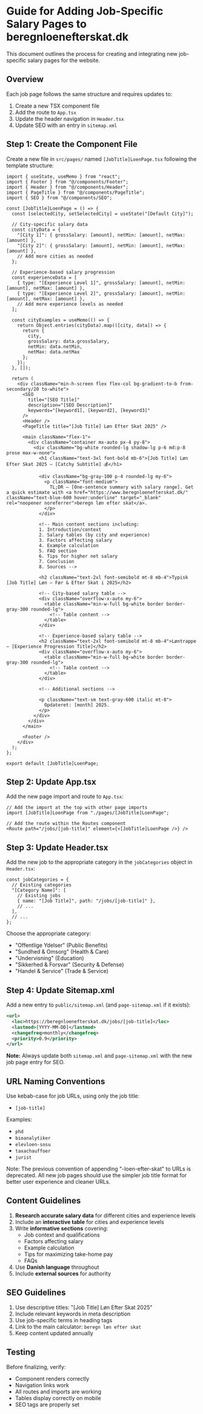 # Guide for Adding Job-Specific Salary Pages to beregnloenefterskat.dk

This document outlines the process for creating and integrating new job-specific salary pages for the website.

## Overview

Each job page follows the same structure and requires updates to:
1. Create a new TSX component file
2. Add the route to `App.tsx`
3. Update the header navigation in `Header.tsx`
4. Update SEO with an entry in `sitemap.xml`

## Step 1: Create the Component File

Create a new file in `src/pages/` named `[JobTitle]LoenPage.tsx` following the template structure:

```tsx
import { useState, useMemo } from "react";
import { Footer } from "@/components/Footer";
import { Header } from "@/components/Header";
import { PageTitle } from "@/components/PageTitle";
import { SEO } from "@/components/SEO";

const [JobTitle]LoenPage = () => {
  const [selectedCity, setSelectedCity] = useState("[Default City]");
  
  // City-specific salary data
  const cityData = {
    "[City 1]": { grossSalary: [amount], netMin: [amount], netMax: [amount] },
    "[City 2]": { grossSalary: [amount], netMin: [amount], netMax: [amount] },
    // Add more cities as needed
  };

  // Experience-based salary progression
  const experienceData = [
    { type: "[Experience Level 1]", grossSalary: [amount], netMin: [amount], netMax: [amount] },
    { type: "[Experience Level 2]", grossSalary: [amount], netMin: [amount], netMax: [amount] },
    // Add more experience levels as needed
  ];

  const cityExamples = useMemo(() => {
    return Object.entries(cityData).map(([city, data]) => {
      return {
        city,
        grossSalary: data.grossSalary,
        netMin: data.netMin,
        netMax: data.netMax
      };
    });
  }, []);

  return (
    <div className="min-h-screen flex flex-col bg-gradient-to-b from-secondary/20 to-white">
      <SEO 
        title="[SEO Title]"
        description="[SEO Description]"
        keywords="[keyword1], [keyword2], [keyword3]"
      />
      <Header />
      <PageTitle title="[Job Title] Løn Efter Skat 2025" />
      
      <main className="flex-1">
        <div className="container mx-auto px-4 py-8">
          <div className="bg-white rounded-lg shadow-lg p-6 md:p-8 prose max-w-none">
            <h1 className="text-3xl font-bold mb-6">[Job Title] Løn Efter Skat 2025 – [Catchy Subtitle] 💰</h1>
            
            <div className="bg-gray-100 p-4 rounded-lg my-6">
              <p className="font-medium">
                TL;DR – [One-sentence summary with salary range]. Get a quick estimate with <a href="https://www.beregnloenefterskat.dk/" className="text-blue-600 hover:underline" target="_blank" rel="noopener noreferrer">beregn løn efter skat</a>.
              </p>
            </div>

            <!-- Main content sections including:
            1. Introduction/context
            2. Salary tables (by city and experience)
            3. Factors affecting salary
            4. Example calculation
            5. FAQ section
            6. Tips for higher net salary
            7. Conclusion
            8. Sources -->

            <h2 className="text-2xl font-semibold mt-8 mb-4">Typisk [Job Title] Løn – Før & Efter Skat i 2025</h2>

            <!-- City-based salary table -->
            <div className="overflow-x-auto my-6">
              <table className="min-w-full bg-white border border-gray-300 rounded-lg">
                <!-- Table content -->
              </table>
            </div>

            <!-- Experience-based salary table -->
            <h2 className="text-2xl font-semibold mt-8 mb-4">Løntrappe – [Experience Progression Title]</h2>
            <div className="overflow-x-auto my-6">
              <table className="min-w-full bg-white border border-gray-300 rounded-lg">
                <!-- Table content -->
              </table>
            </div>

            <!-- Additional sections -->

            <p className="text-sm text-gray-600 italic mt-8">
              Opdateret: [month] 2025.
            </p>
          </div>
        </div>
      </main>
      
      <Footer />
    </div>
  );
};

export default [JobTitle]LoenPage;
```

## Step 2: Update App.tsx

Add the new page import and route to `App.tsx`:

```tsx
// Add the import at the top with other page imports
import [JobTitle]LoenPage from "./pages/[JobTitle]LoenPage";

// Add the route within the Routes component
<Route path="/jobs/[job-title]" element={<[JobTitle]LoenPage />} />
```

## Step 3: Update Header.tsx

Add the new job to the appropriate category in the `jobCategories` object in `Header.tsx`:

```tsx
const jobCategories = {
  // Existing categories
  "[Category Name]": [
    // Existing jobs
    { name: "[Job Title]", path: "/jobs/[job-title]" },
    // ...
  ],
  // ...
};
```

Choose the appropriate category:
- "Offentlige Ydelser" (Public Benefits)
- "Sundhed & Omsorg" (Health & Care)
- "Undervisning" (Education)
- "Sikkerhed & Forsvar" (Security & Defense)
- "Handel & Service" (Trade & Service)

## Step 4: Update Sitemap.xml

Add a new entry to `public/sitemap.xml` (and `page-sitemap.xml` if it exists):

```xml
<url>
  <loc>https://beregnloenefterskat.dk/jobs/[job-title]</loc>
  <lastmod>[YYYY-MM-DD]</lastmod>
  <changefreq>monthly</changefreq>
  <priority>0.9</priority>
</url>
```

**Note:** Always update both `sitemap.xml` and `page-sitemap.xml` with the new job page entry for SEO.

## URL Naming Conventions

Use kebab-case for job URLs, using only the job title:
- `[job-title]`

Examples:
- `phd`
- `bioanalytiker`
- `elevloen-sosu`
- `taxachauffoer`
- `jurist`

Note: The previous convention of appending "-loen-efter-skat" to URLs is deprecated. All new job pages should use the simpler job title format for better user experience and cleaner URLs.

## Content Guidelines

1. **Research accurate salary data** for different cities and experience levels
2. Include an **interactive table** for cities and experience levels
3. Write **informative sections** covering:
   - Job context and qualifications
   - Factors affecting salary
   - Example calculation
   - Tips for maximizing take-home pay
   - FAQs
4. Use **Danish language** throughout
5. Include **external sources** for authority

## SEO Guidelines

1. Use descriptive titles: "[Job Title] Løn Efter Skat 2025"
2. Include relevant keywords in meta description
3. Use job-specific terms in heading tags
4. Link to the main calculator: `beregn løn efter skat`
5. Keep content updated annually

## Testing

Before finalizing, verify:
- Component renders correctly
- Navigation links work
- All routes and imports are working
- Tables display correctly on mobile
- SEO tags are properly set 